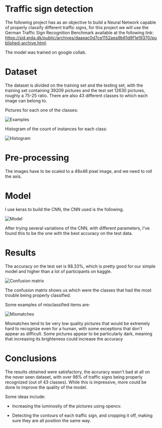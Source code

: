 # Traffic sign detection

The following project has as an objective to build a Neural Network capable of properly classify different traffic signs, for this project we will use the German Traffic Sign Recognition Benchmark available at the following link: https://sid.erda.dk/public/archives/daaeac0d7ce1152aea9b61d9f1e19370/published-archive.html.

The model was trained on google collab.

# Dataset

The dataset is divided on the training set and the testing set, with the training set containing 39209 pictures and the test set 12630 pictures, roughly a 75-25 ratio. There are also 43 different classes to which each image can belong to. 

Pictures for each one of the classes:

![Examples](readme_images/examples.png)

Histogram of the count of instances for each class:


![Histogram](readme_images/hist.png)

# Pre-processing 

The images have to be scaled to a 48x48 pixel image, and we need to roll the axis.

# Model

I use keras to build the CNN, the CNN used is the following.

![Model](readme_images/CNN.jpeg)


After trying several variations of the CNN, with different parameters, I've found this to be the one with the best accuracy on the test data.

# Results

The accuracy on the test set is 98.33%, which is pretty good for our simple model and higher than a lot of participants on kaggle.

![Confusion matrix](readme_images/confusion.png)

The confusion matrix shows us which were the classes that had the most trouble being properly classified.

Some examples of misclassified items are: 

![Mismatches](readme_images/mismatches.png)

Mismatches tend to be very low quality pictures that would be extremely hard to recognize even for a human, with some exceptions that don't appear as difficult. Some pictures appear to be particularly dark, meaning that increasing its brighteness could increase the accuracy

# Conclusions

The results obtained were satisfactory, the accuracy wasn't bad at all on the never seen dataset, with over 98% of traffic signs being properly recognized (out of 43 classes). While this is impressive, more could be done to improve the quality of the model.

Some ideas include:

* Increasing the luminosity of the pictures using opencv.

* Detecting the contours of each traffic sign, and cropping it off, making sure they are all position the same way.
